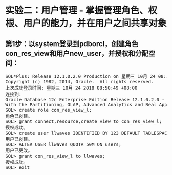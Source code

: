 # 实验二：用户管理 - 掌握管理角色、权根、用户的能力，并在用户之间共享对象
## 第1步：以system登录到pdborcl，创建角色con_res_view和用户new_user，并授权和分配空间：
<pre>
SQL*Plus: Release 12.1.0.2.0 Production on 星期三 10月 24 08:51:07 2018
Copyright (c) 1982, 2014, Oracle.  All rights reserved.
上次成功登录时间: 星期三 10月 24 2018 08:50:49 +08:00
连接到:
Oracle Database 12c Enterprise Edition Release 12.1.0.2.0 - 64bit Production
With the Partitioning, OLAP, Advanced Analytics and Real Application Testing opt                                                                     ions
SQL> create role con_res_view_l;
角色已创建。
SQL> grant connect,resource,create view to con_res_view_l;
授权成功。
SQL> create user llwaves IDENTIFIED BY 123 DEFAULT TABLESPACE users TEMPORARY TABLESPACE temp;
用户已创建。
SQL> ALTER USER llwaves QUOTA 50M ON users;
用户已更改。
SQL> grant con_res_view_l to llwaves;
授权成功。
SQL> exit
</pre>

